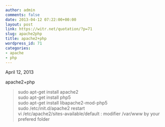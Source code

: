 ```yaml
---
author: admin
comments: false
date: 2013-04-12 07:22:00+00:00
layout: post
link: https://witr.net/quotation/?p=71
slug: apache2php
title: apache2+php
wordpress_id: 71
categories:
- apache
- php
---
```



  
April 12, 2013  
  
apache2+php  
> sudo apt-get install apache2  
> sudo apt-get install php5  
> sudo apt-get install libapache2-mod-php5  
> sudo /etc/init.d/apache2 restart  
> vi /etc/apache2/sites-available/default : modifier /var/www by your prefered folder  
  
  


